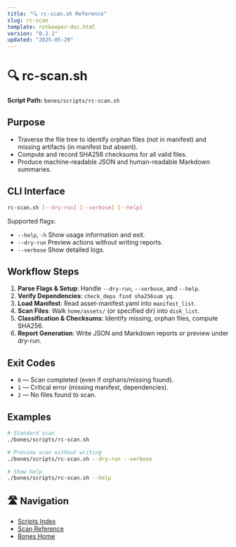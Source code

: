```yaml
---
title: "🔍 rc-scan.sh Reference"
slug: rc-scan
template: rotkeeper-doc.html
version: "0.2.1"
updated: "2025-05-29"
---
```


<!-- Begin Ritual Script Documentation -->

# 🔍 rc-scan.sh

<!-- The sacred rite of tomb inspection -->

**Script Path:** `bones/scripts/rc-scan.sh`

## Purpose
<!-- Core objectives of rc-scan.sh -->
- Traverse the file tree to identify orphan files (not in manifest) and missing artifacts (in manifest but absent).
- Compute and record SHA256 checksums for all valid files.
- Produce machine-readable JSON and human-readable Markdown summaries.

## CLI Interface
<!-- How to invoke the scanning ceremony -->
```bash
rc-scan.sh [--dry-run] [--verbose] [--help]
```

Supported flags:
- `--help`, `-h`
  Show usage information and exit.
- `--dry-run`
  Preview actions without writing reports.
- `--verbose`
  Show detailed logs.

## Workflow Steps
<!-- Sequential rites performed by the script -->
1. **Parse Flags & Setup**: Handle `--dry-run`, `--verbose`, and `--help`.
2. **Verify Dependencies**: `check_deps find sha256sum yq`.
3. **Load Manifest**: Read asset-manifest.yaml into `manifest_list`.
4. **Scan Files**: Walk `home/assets/` (or specified dir) into `disk_list`.
5. **Classification & Checksums**: Identify missing, orphan files, compute SHA256.
6. **Report Generation**: Write JSON and Markdown reports or preview under dry-run.

## Exit Codes
<!-- Symbolic outcomes of incantation -->
- `0` — Scan completed (even if orphans/missing found).
- `1` — Critical error (missing manifest, dependencies).
- `2` — No files found to scan.

## Examples
<!-- Sample invocations for celebratory rites -->
```bash
# Standard scan
./bones/scripts/rc-scan.sh

# Preview scan without writing
./bones/scripts/rc-scan.sh --dry-run --verbose

# Show help
./bones/scripts/rc-scan.sh --help
```

## 🛣️ Navigation
<!-- Quick navigation links -->
- [Scripts Index](scripts/index.html)
- [Scan Reference](scripts/rc-scan.html)
- [Bones Home](index.html)

<!--
Limerick 1:
In shadows where orphaned files roam,
rc-scan ushers them back home.
It marks each lone soul,
In a checksum scroll,
And guards the tomb’s spectral dome.

Limerick 2:
When manifests call out the lost,
rc-scan measures true arc cost.
With hashes in hand,
It restores the land,
Ensuring no file is at frost.
-->